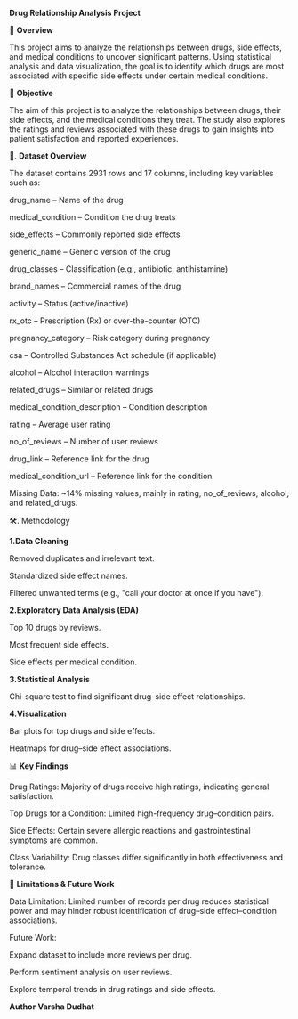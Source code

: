 
**Drug Relationship Analysis Project**

**📌** **Overview**

This project aims to analyze the relationships between drugs, side effects, and medical conditions to uncover significant patterns. Using statistical analysis and data visualization, the goal is to identify which drugs are most associated with specific side effects under certain medical conditions.


🎯 **Objective**

The aim of this project is to analyze the relationships between drugs, their side effects, and the medical conditions they treat. The study also explores the ratings and reviews associated with these drugs to gain insights into patient satisfaction and reported experiences.

📂. **Dataset Overview**

The dataset contains 2931 rows and 17 columns, including key variables such as:

drug_name – Name of the drug

medical_condition – Condition the drug treats

side_effects – Commonly reported side effects

generic_name – Generic version of the drug

drug_classes – Classification (e.g., antibiotic, antihistamine)

brand_names – Commercial names of the drug

activity – Status (active/inactive)

rx_otc – Prescription (Rx) or over-the-counter (OTC)

pregnancy_category – Risk category during pregnancy

csa – Controlled Substances Act schedule (if applicable)

alcohol – Alcohol interaction warnings

related_drugs – Similar or related drugs

medical_condition_description – Condition description

rating – Average user rating

no_of_reviews – Number of user reviews

drug_link – Reference link for the drug

medical_condition_url – Reference link for the condition

Missing Data: ~14% missing values, mainly in rating, no_of_reviews, alcohol, and related_drugs.

🛠️. Methodology

**1.Data Cleaning**

Removed duplicates and irrelevant text.

Standardized side effect names.

Filtered unwanted terms (e.g., "call your doctor at once if you have").

**2.Exploratory Data Analysis (EDA)**

Top 10 drugs by reviews.

Most frequent side effects.

Side effects per medical condition.

**3.Statistical Analysis**

Chi-square test to find significant drug–side effect relationships.

**4.Visualization**

Bar plots for top drugs and side effects.

Heatmaps for drug–side effect associations.

📊 **Key Findings**

Drug Ratings: Majority of drugs receive high ratings, indicating general satisfaction.

Top Drugs for a Condition: Limited high-frequency drug–condition pairs.

Side Effects: Certain severe allergic reactions and gastrointestinal symptoms are common.

Class Variability: Drug classes differ significantly in both effectiveness and tolerance.

📌 **Limitations & Future Work**

Data Limitation: Limited number of records per drug reduces statistical power and may hinder robust identification of drug–side effect–condition associations.

Future Work:

Expand dataset to include more reviews per drug.

Perform sentiment analysis on user reviews.

Explore temporal trends in drug ratings and side effects.
 
 **Author**
 **Varsha Dudhat**
